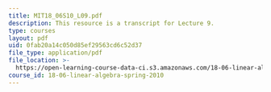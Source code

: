 ```yaml
---
title: MIT18_06S10_L09.pdf
description: This resource is a transcript for Lecture 9.
type: courses
layout: pdf
uid: 0fab20a14c050d85ef29563cd6c52d37
file_type: application/pdf
file_location: >-
  https://open-learning-course-data-ci.s3.amazonaws.com/18-06-linear-algebra-spring-2010/0fab20a14c050d85ef29563cd6c52d37_MIT18_06S10_L09.pdf
course_id: 18-06-linear-algebra-spring-2010
---
```

